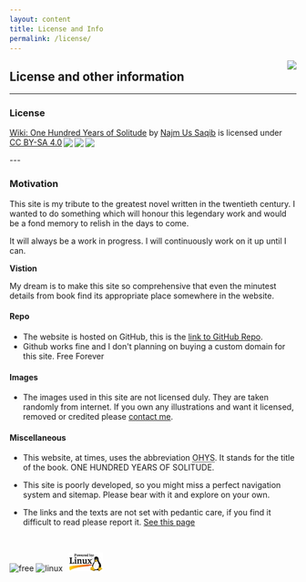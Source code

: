 ```yaml
---
layout: content
title: License and Info
permalink: /license/
---
```

<div style="float: right;">
<img src="https://web.archive.org/web/20091020050014/http://hk.geocities.com/alan_the_greatest2005/spiderweb.gif"></div>

## License and other information
---
### License

 <p xmlns:cc="http://creativecommons.org/ns#" xmlns:dct="http://purl.org/dc/terms/"><a property="dct:title" rel="cc:attributionURL" href="https://wiki-ohys.github.io/">Wiki: One Hundred Years of Solitude</a> by <a rel="cc:attributionURL dct:creator" property="cc:attributionName" href="https://twisthead.github.io/">Najm Us Saqib</a> is licensed under <a href="http://creativecommons.org/licenses/by-sa/4.0/?ref=chooser-v1" target="_blank" rel="license noopener noreferrer" style="display:inline-block;">CC BY-SA 4.0<img style="height:22px!important;margin-left:3px;vertical-align:text-bottom;" src="https://mirrors.creativecommons.org/presskit/icons/cc.svg?ref=chooser-v1"><img style="height:22px!important;margin-left:3px;vertical-align:text-bottom;" src="https://mirrors.creativecommons.org/presskit/icons/by.svg?ref=chooser-v1"><img style="height:22px!important;margin-left:3px;vertical-align:text-bottom;" src="https://mirrors.creativecommons.org/presskit/icons/sa.svg?ref=chooser-v1"></a></p>
---

### Motivation

This site is my tribute to the greatest novel written in the twentieth century. I wanted to do something which will honour this legendary work and would be a fond memory to relish in the days to come.

It will always be a work in progress. I will continuously work on it up until I can.

**Vistion**

My dream is to make this site so comprehensive that even the minutest details from book find its appropriate place somewhere in the website.


#### Repo
- The website is hosted on GitHub, this is the <a href="https://github.com/wiki-ohys/wiki-ohys.github.io" target="_blank">link to GitHub Repo</a>.
- Github works fine and I don't planning on buying a custom domain for this site. Free Forever

#### Images
- The images used in this site are not licensed duly. They are taken randomly from internet. If you own any illustrations and want it licensed, removed or credited please [contact me](http://twisthead.github.io/content/contact.html).

#### Miscellaneous
- This website, at times, uses the abbreviation <abbr title="One Hundred Years of Solitude">OHYS</abbr>. It stands for the title of the book. ONE HUNDRED YEARS OF SOLITUDE.

- This site is poorly developed, so you might miss a perfect navigation system and sitemap. Please bear with it and explore on your own.

- The links and the texts are not set with pedantic care, if you find it difficult to read please report it. [See this page](helpme.html)

  <br>

![free](https://web.archive.org/web/20091026061207/http://geocities.com/Hollywood/Derby/2683/freebutton14.gif) ![linux](https://web.archive.org/web/20090901195531/http://geocities.com/linuxhelppage/LinuxNow.gif) <img src="/assets/gifs/linuxpowered.jpg" width="60em" style="margin: 0px 7px">
